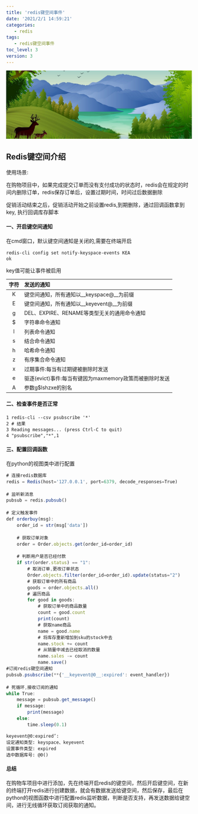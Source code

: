 ```yaml
---
title: 'redis键空间事件'
date: '2021/2/1 14:59:21'
categories:
   - redis
tags:
   - redis键空间事件
toc_level: 3
version: 3
---
```

![cover](images/river.png)


## Redis键空间介绍
使用场景:

在购物项目中，如果完成提交订单而没有支付成功的状态时，redis会在规定的时间内删除订单，redis保存订单后，设置过期时间，时间过后数据删除

促销活动结束之后，促销活动开始之前设置redis,到期删除，通过回调函数拿到key, 执行回调库存脚本


#### 一、开启键空间通知
在cmd窗口，默认键空间通知是关闭的,需要在终端开启

    redis-cli config set notify-keyspace-events KEA
    ok
key值可能让事件被启用

|字符|发送的通知	|
|:---:|:---|
|K|键空间通知，所有通知以__keyspace@<db>__为前缀|
|E|键空间通知，所有通知以__keyevent@<db>__为前缀|
|g|DEL、EXPIRE、RENAME等类型无关的通用命令通知|
|$|字符串命令通知|
|l|列表命令通知|
|s|结合命令通知|
|h|哈希命令通知|
|z|有序集合命令通知|
|x|过期事件:每当有过期键被删除时发送|
|e|驱逐(evict)事件:每当有键因为maxmemory政策而被删除时发送|
|A|参数g$lshzxe的别名|


#### 二、检查事件是否正常
    1 redis-cli --csv psubscribe '*'  
    2 # 结果   
    3 Reading messages... (press Ctrl-C to quit)  
    4 "psubscribe","*",1

#### 三、配置回调函数
在python的视图类中进行配置
```js
# 连接redis数据库
redis = Redis(host='127.0.0.1', port=6379, decode_responses=True)

# 监听新消息
pubsub = redis.pubsub()

# 定义触发事件
def orderbuy(msg):
    order_id = str(msg['data'])

    # 获取订单对象
    order = Order.objects.get(order_id=order_id)

    # 判断用户是否已经付款
    if str(order.status) == "1":
        # 取消订单,更改订单状态
        Order.objects.filter(order_id=order_id).update(status="2")
        # 获取订单中的所有商品
        goods = order.objects.all()
		# 遍历商品
        for good in goods:
            # 获取订单中的商品数量
            count = good.count
            print(count)
            # 获取name商品
            name = good.name
            # 将库存重新增加到sku的stock中去
            name.stock += count
            # 从销量中减去已经取消的数量
            name.sales -= count
            name.save()
#订阅redis键空间通知
pubsub.psubscribe(**{'__keyevent@0__:expired': event_handler})

# 死循环,接收订阅的通知
while True:
    message = pubsub.get_message()
    if message:
        print(message)
    else:
        time.sleep(0.1)
```

    keyevent@0:expired’:
    设定通知类型: keyspace、keyevent
    设置事件类型: expired
    选中数据库号: @0()

#### 总结
在购物车项目中进行添加，先在终端开启redis的键空间，然后开启键空间，在新的终端打开redis进行创建数据，就会有数据发送给键空间，然后保存，最后在python的视图函数中进行配置redis监听数据，判断是否支持，再发送数据给键空间，进行无线循环获取订阅获取的通知。